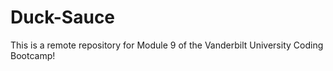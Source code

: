 # Duck-Sauce
This is a remote repository for Module 9 of the Vanderbilt University Coding Bootcamp!
